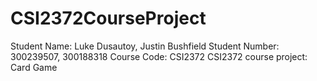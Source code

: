 # CSI2372CourseProject
Student Name: Luke Dusautoy, Justin Bushfield
Student Number: 300239507, 300188318
Course Code: CSI2372
CSI2372 course project: Card Game